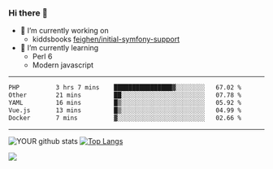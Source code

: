 ### Hi there 👋

- 🔭 I’m currently working on
  - kiddsbooks [feighen/initial-symfony-support](https://github.com/noondaysun/kiddsbooks.com/tree/feighen/initial-symfony-support)
- 🌱 I’m currently learning
  - Perl 6
  - Modern javascript

---
<!--START_SECTION:waka-->

```txt
PHP          3 hrs 7 mins    ████████████████▓░░░░░░░░   67.02 %
Other        21 mins         ██░░░░░░░░░░░░░░░░░░░░░░░   07.78 %
YAML         16 mins         █▒░░░░░░░░░░░░░░░░░░░░░░░   05.92 %
Vue.js       13 mins         █▒░░░░░░░░░░░░░░░░░░░░░░░   04.99 %
Docker       7 mins          ▓░░░░░░░░░░░░░░░░░░░░░░░░   02.66 %
```

<!--END_SECTION:waka-->
---
![YOUR github stats](https://github-readme-stats.vercel.app/api?username=noondaysun&show_icons=true&theme=onedark) [![Top Langs](https://github-readme-stats.vercel.app/api/top-langs/?username=noondaysun&layout=compact&theme=onedark)](https://github.com/anuraghazra/github-readme-stats)

[<img src="https://img.shields.io/badge/linkedin-%230077B5.svg?&style=for-the-badge&logo=linkedin&logoColor=white" />](https://www.linkedin.com/in/feighen-oosterbroek-9630a514a/)

<!--
**noondaysun/noondaysun** is a ✨ _special_ ✨ repository because its `README.md` (this file) appears on your GitHub profile.

Here are some ideas to get you started:

- 🔭 I’m currently working on ...
- 🌱 I’m currently learning ...
- 👯 I’m looking to collaborate on ...
- 🤔 I’m looking for help with ...
- 💬 Ask me about ...
- 📫 How to reach me: ...
- 😄 Pronouns: ...
- ⚡ Fun fact: ...
-->
